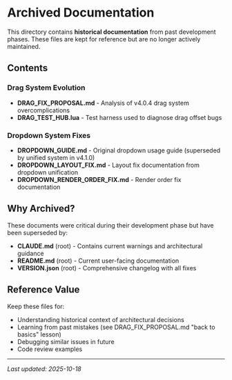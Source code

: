 # Archived Documentation

This directory contains **historical documentation** from past development phases. These files are kept for reference but are no longer actively maintained.

## Contents

### Drag System Evolution
- **DRAG_FIX_PROPOSAL.md** - Analysis of v4.0.4 drag system overcomplications
- **DRAG_TEST_HUB.lua** - Test harness used to diagnose drag offset bugs

### Dropdown System Fixes
- **DROPDOWN_GUIDE.md** - Original dropdown usage guide (superseded by unified system in v4.1.0)
- **DROPDOWN_LAYOUT_FIX.md** - Layout fix documentation from dropdown unification
- **DROPDOWN_RENDER_ORDER_FIX.md** - Render order fix documentation

## Why Archived?

These documents were critical during their development phase but have been superseded by:
- **CLAUDE.md** (root) - Contains current warnings and architectural guidance
- **README.md** (root) - Current user-facing documentation
- **VERSION.json** (root) - Comprehensive changelog with all fixes

## Reference Value

Keep these files for:
- Understanding historical context of architectural decisions
- Learning from past mistakes (see DRAG_FIX_PROPOSAL.md "back to basics" lesson)
- Debugging similar issues in future
- Code review examples

---

*Last updated: 2025-10-18*
